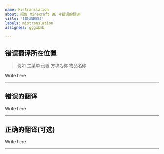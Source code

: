 ```yaml
---
name: Mistranslation
about: 报告 Minecraft BE 中错误的翻译
title: "[错误翻译]"
labels: mistranslation
assignees: gggxbbb

---
```

## 错误翻译所在位置  
> 例如 主菜单 设置 方块名称 物品名称  

Write here

----
## 错误的翻译  

Write here

----
## 正确的翻译(可选)  

Write here

----
  
